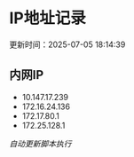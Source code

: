 # IP地址记录

更新时间：2025-07-05 18:14:39
## 内网IP
- 10.147.17.239
- 172.16.24.136
- 172.17.80.1
- 172.25.128.1

*自动更新脚本执行*          